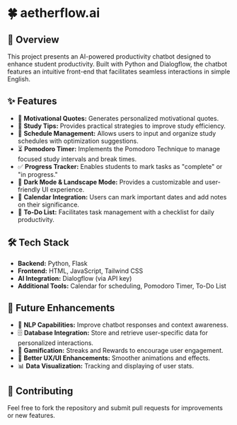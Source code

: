 # 🍀 aetherflow.ai

## 📌 Overview
This project presents an AI-powered productivity chatbot designed to enhance student productivity. Built with Python and Dialogflow, the chatbot features an intuitive front-end that facilitates seamless interactions in simple English.

## ✨ Features
- 🎯 **Motivational Quotes:** Generates personalized motivational quotes.
- 📖 **Study Tips:** Provides practical strategies to improve study efficiency.
- 📅 **Schedule Management:** Allows users to input and organize study schedules with optimization suggestions.
- ⏳ **Pomodoro Timer:** Implements the Pomodoro Technique to manage focused study intervals and break times.
- ✅ **Progress Tracker:** Enables students to mark tasks as "complete" or "in progress."
- 🌙 **Dark Mode & Landscape Mode:** Provides a customizable and user-friendly UI experience.
- 📆 **Calendar Integration:** Users can mark important dates and add notes on their significance.
- 📝 **To-Do List:** Facilitates task management with a checklist for daily productivity.

## 🛠 Tech Stack
- **Backend:** Python, Flask
- **Frontend:** HTML, JavaScript, Tailwind CSS
- **AI Integration:** Dialogflow (via API key)
- **Additional Tools:** Calendar for scheduling, Pomodoro Timer, To-Do List

## 🔮 Future Enhancements
- 🤖 **NLP Capabilities:** Improve chatbot responses and context awareness.
- 🗄 **Database Integration:** Store and retrieve user-specific data for personalized interactions.
- 🎲 **Gamification:** Streaks and Rewards to encourage user engagement.
- 💢 **Better UX/UI Enhancements:** Smoother animations and effects.
- 📊 **Data Visualization:** Tracking and displaying of user stats. 

## 🤝 Contributing
Feel free to fork the repository and submit pull requests for improvements or new features.
